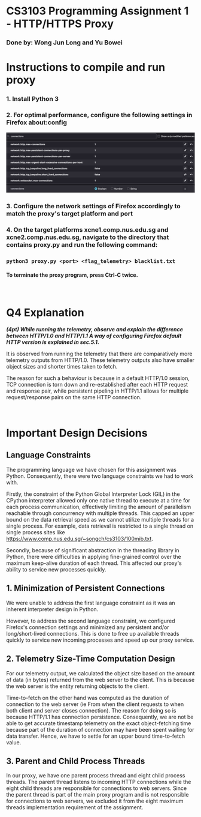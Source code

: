 # CS3103 Programming Assignment 1 - HTTP/HTTPS Proxy
### Done by: Wong Jun Long and Yu Bowei

# Instructions to compile and run proxy
### 1. Install Python 3
### 2. For optimal performance, configure the following settings in Firefox about:config
![](images/config_firefox_conn_numbers.png)
### 3. Configure the network settings of Firefox accordingly to match the proxy's target platform and port
### 4. On the target platforms xcne1.comp.nus.edu.sg and xcne2.comp.nus.edu.sg, navigate to the directory that contains proxy.py and run the following command:

### `python3 proxy.py <port> <flag_telemetry> blacklist.txt`
#### To terminate the proxy program, press Ctrl-C **twice**.


</br>

# Q4 Explanation
***(4pt) While running the telemetry, observe and explain the difference between HTTP/1.0 and HTTP/1.1 A way of configuring Firefox default HTTP version is explained in sec.5.1.***

It is observed from running the telemetry that there are comparatively more telemetry outputs from HTTP/1.0. These telemetry outputs also have smaller object sizes and shorter times taken to fetch.

The reason for such a behaviour is because in a default HTTP/1.0 session, TCP connection is torn down and re-established after each HTTP request and response pair, while persistent pipeling in HTTP/1.1 allows for multiple request/response pairs on the same HTTP connection.

</br>

# Important Design Decisions

## Language Constraints

The programming language we have chosen for this assignment was Python. Consequently, there were two language constraints we had to work with. 

Firstly, the constraint of the Python Global Interpreter Lock (GIL) in the CPython interpreter allowed only one native thread to execute at a time for each process communication, effectively limiting the amount of parallelism reachable through concurrency with multiple threads. This capped an upper bound on the data retrieval speed as we cannot utilize multiple threads for a single process. For example, data retrieval is restricted to a single thread on single process sites like https://www.comp.nus.edu.sg/~songch/cs3103/100mib.txt.

Secondly, because of significant abstraction in the threading library in Python, there were difficulties in applying fine-grained control over the maximum keep-alive duration of each thread. This affected our proxy's ability to service new processes quickly.

## 1. Minimization of Persistent Connections
We were unable to address the first language constraint as it was an inherent interpreter design in Python.

However, to address the second language constraint, we configured Firefox's connection settings and minimized any persistent and/or long/short-lived connections. This is done to free up available threads quickly to service new incoming processes and speed up our proxy service.

## 2. Telemetry Size-Time Computation Design
For our telemetry output, we calculated the object size based on the amount of data (in bytes) returned from the web server to the client. This is because the web server is the entity returning objects to the client. 

Time-to-fetch on the other hand was computed as the duration of connection to the web server (ie From when the client requests to when both client and server closes connection). The reason for doing so is because HTTP/1.1 has connection persistence. Consequently, we are not be able to get accurate timestamp telemetry on the exact object-fetching time because part of the duration of connection may have been spent waiting for data transfer. Hence, we have to settle for an upper bound time-to-fetch value.

## 3. Parent and Child Process Threads
In our proxy, we have one parent process thread and eight child process threads. The parent thread listens to incoming HTTP connections while the eight child threads are responsible for connections to web servers. Since the parent thread is part of the main proxy program and is not responsible for connections to web servers, we excluded it from the eight maximum threads implementation requirement of the assignment.
